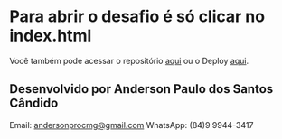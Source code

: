 # Para abrir o desafio é só clicar no index.html

Você também pode acessar o repositório [aqui](https://github.com/Andersonpro/desafio-mandarin-anderson-candido) ou o Deploy [aqui](https://andersonpro.github.io/desafio-mandarin-anderson-candido/).

## Desenvolvido por Anderson Paulo dos Santos Cândido
Email: andersonprocmg@gmail.com
WhatsApp: (84)9 9944-3417